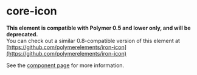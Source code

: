 core-icon
=========

**This element is compatible with Polymer 0.5 and lower only, and will be deprecated.**  
You can check out a similar 0.8-compatible version of this element at [https://github.com/polymerelements/iron-icon](https://github.com/polymerelements/iron-icon)

See the [component page](https://www.polymer-project.org/0.5/docs/elements/core-icon.html) for more information.
